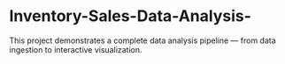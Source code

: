 # Inventory-Sales-Data-Analysis-
This project demonstrates a complete data analysis pipeline — from data ingestion to interactive visualization.
